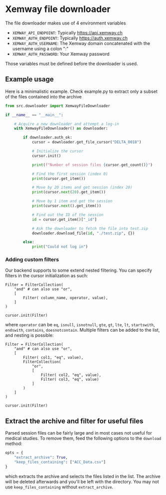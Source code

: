 # Xemway file downloader

The file downloader makes use of 4 environment variables

- `XEMWAY_API_ENDPOINT`: Typically https://api.xemway.ch
- `XEMWAY_AUTH_ENDPOINT`: Typically https://auth.xemway.ch
- `XEMWAY_AUTH_USERNAME`: The Xemway domain concatenated with the username using a colon ":"
- `XEMWAY_AUTH_PASSWORD`: Your Xemway password

Those variables must be defined before the downloader is used.

## Example usage

Here is a minimalistic example.
Check example.py to extract only a subset of the files contained into the archive

```python
from src.downloader import XemwayFileDownloader

if __name__ == "__main__":

    # Acquire a new downloader and attempt a log-in
    with XemwayFileDownloader() as downloader:

        if downloader.auth_ok:
            cursor = downloader.get_file_cursor("DELTA_0018")

            # Initialize the cursor
            cursor.init()

            print(f"Number of session files {cursor.get_count()}")

            # Find the first session (index 0)
            print(cursor.get_item())

            # Move by 20 items and get session (index 20)
            print(cursor.next(20).get_item())

            # Move by 1 item and get the session
            print(cursor.next().get_item())

            # Find out the ID of the session
            id = cursor.get_item()["_id"]

            # Ask the downloader to fetch the file into test.zip
            downloader.download_file(id, "./test.zip", {})

        else:
            print("Could not log in")


```

### Adding custom filters

Our backend supports to some extend nested filtering. You can specify filters in the cursor initialization as such:

```python3
Filter = FilterCollection(
    "and" # can also use "or",
    [
        Filter( column_name, operator, value),
    ]
)

cursor.init(Filter)
```

where `operator` can be `eq`, `isnull`, `isnotnull`, `gte`, `gt`, `lte`, `lt`, `startswith`, `endswith`, `contains`, `doesnotcontain`. Multiple filters can be added to the list, and nesting is possible:

```python3
Filter = FilterCollection(
    "and" # can also use "or",
    [
        Filter( col1, "eq", value),
        FilterCollection(
            "or",
            [
                Filter( col2, "eq", value),
                Filter( col3, "eq", value)
            ]
        )
    ]
)

cursor.init(Filter)
```

## Extract the archive and filter for useful files

Parsed session files can be fairly large and in most cases not useful for medical studies. To remove them, feed the following options to the ```download``` method:

```python
opts = {
    "extract_archive": True,
    "keep_files_containing": ["ACC_Data.csv"]
}
```

which extracts the archive and selects the files listed in the list. The archive will be deleted afterwards and you'll be left with the directory.
You may not use ```keep_files_containing```  without ```extract_archive```.
